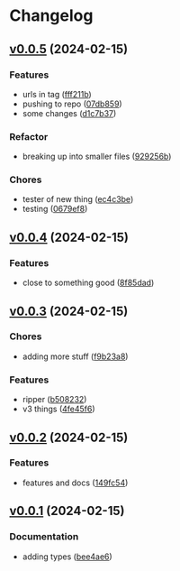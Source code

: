 # Changelog

## [v0.0.5](https://bitbucket.org/intoto-dev/intoto-apparatus-v3/branches/compare/v0.0.5^%0DHEAD#diff) (2024-02-15)

### Features

- urls in tag ([fff211b](https://bitbucket.org/intoto-dev/intoto-apparatus-v3/commits/fff211b3fc283505531fe4cbf07b3ab7f92482cf))
- pushing to repo ([07db859](https://bitbucket.org/intoto-dev/intoto-apparatus-v3/commits/07db8591bca741b09df4945874853347be6ef371))
- some changes ([d1c7b37](https://bitbucket.org/intoto-dev/intoto-apparatus-v3/commits/d1c7b373f46e93168326a159e7c76dcef0f959b5))

### Refactor

- breaking up into smaller files ([929256b](https://bitbucket.org/intoto-dev/intoto-apparatus-v3/commits/929256b86e401ffbfaeb4e03f4295902b66fa683))

### Chores

- tester of new thing ([ec4c3be](https://bitbucket.org/intoto-dev/intoto-apparatus-v3/commits/ec4c3be4ae7df9415b3f6161efdaa6e9ee6f61d3))
- testing ([0679ef8](https://bitbucket.org/intoto-dev/intoto-apparatus-v3/commits/0679ef85c14076584d91519fdd892b0ab5b307e0))

## [v0.0.4](https://bitbucket.org/intoto-dev/intoto-apparatus-v3/branches/compare/v0.0.4^%0Dv0.0.5^#diff) (2024-02-15)

### Features

- close to something good ([8f85dad](https://bitbucket.org/intoto-dev/intoto-apparatus-v3/commits/8f85dad7555360703655146673d6fab93b0931ff))

## [v0.0.3](https://bitbucket.org/intoto-dev/intoto-apparatus-v3/branches/compare/v0.0.3^%0Dv0.0.4^#diff) (2024-02-15)

### Chores

- adding more stuff ([f9b23a8](https://bitbucket.org/intoto-dev/intoto-apparatus-v3/commits/f9b23a8020b69500cea2b5f17e3749fd8899a382))

### Features

- ripper ([b508232](https://bitbucket.org/intoto-dev/intoto-apparatus-v3/commits/b5082323c5ead2d364b52794eaa99cf7e940059e))
- v3 things ([4fe45f6](https://bitbucket.org/intoto-dev/intoto-apparatus-v3/commits/4fe45f6ea0b281d14f6a8a9e46bd6130f9880486))

## [v0.0.2](https://bitbucket.org/intoto-dev/intoto-apparatus-v3/branches/compare/v0.0.2^%0Dv0.0.3^#diff) (2024-02-15)

### Features

- features and docs ([149fc54](https://bitbucket.org/intoto-dev/intoto-apparatus-v3/commits/149fc542cc21a0d879fcd05b0f0de1db36dc56f1))

## [v0.0.1](https://bitbucket.org/intoto-dev/intoto-apparatus-v3/branches/compare/v0.0.1%0Dv0.0.2^#diff) (2024-02-15)

### Documentation

- adding types ([bee4ae6](https://bitbucket.org/intoto-dev/intoto-apparatus-v3/commits/bee4ae600d321a7533bf27fba5490d3e85b706c4))

